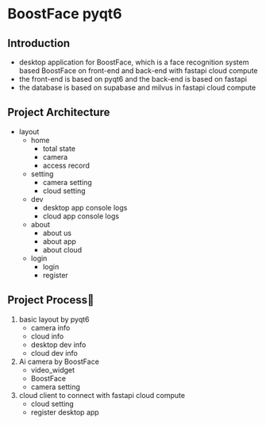 # BoostFace pyqt6

## Introduction

- desktop application for BoostFace, which is a face recognition system based BoostFace on front-end and back-end with
  fastapi cloud compute
- the front-end is based on pyqt6 and the back-end is based on fastapi
- the database is based on supabase and milvus in fastapi cloud compute

## Project Architecture
- layout
    - home
        - total state
        - camera
        - access record
    - setting
        - camera setting
        - cloud setting
    - dev
        - desktop app console logs
        - cloud app console logs
    - about
        - about us
        - about app
        - about cloud
    - login
        - login
        - register

## Project Process🌈

1. basic layout by pyqt6
    - camera info
    - cloud info
    - desktop dev info
    - cloud dev info
2. Ai camera by BoostFace
    - video_widget
    - BoostFace
    - camera setting
3. cloud client to connect with fastapi cloud compute
    - cloud setting
    - register desktop app
